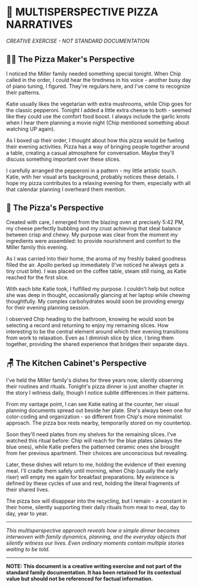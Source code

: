 # 🍕 MULTISPERSPECTIVE PIZZA NARRATIVES
*CREATIVE EXERCISE - NOT STANDARD DOCUMENTATION*

## 👨‍🍳 The Pizza Maker's Perspective

I noticed the Miller family needed something special tonight. When Chip called in the order, I could hear the tiredness in his voice - another busy day of piano tuning, I figured. They're regulars here, and I've come to recognize their patterns.

Katie usually likes the vegetarian with extra mushrooms, while Chip goes for the classic pepperoni. Tonight I added a little extra cheese to both - seemed like they could use the comfort food boost. I always include the garlic knots when I hear them planning a movie night (Chip mentioned something about watching UP again).

As I boxed up their order, I thought about how this pizza would be fueling their evening activities. Pizza has a way of bringing people together around a table, creating a casual atmosphere for conversation. Maybe they'll discuss something important over these slices.

I carefully arranged the pepperoni in a pattern - my little artistic touch. Katie, with her visual arts background, probably notices these details. I hope my pizza contributes to a relaxing evening for them, especially with all that calendar planning I overheard them mention.

## 🧀 The Pizza's Perspective

Created with care, I emerged from the blazing oven at precisely 5:42 PM, my cheese perfectly bubbling and my crust achieving that ideal balance between crisp and chewy. My purpose was clear from the moment my ingredients were assembled: to provide nourishment and comfort to the Miller family this evening.

As I was carried into their home, the aroma of my freshly baked goodness filled the air. Apollo perked up immediately (I've noticed he always gets a tiny crust bite). I was placed on the coffee table, steam still rising, as Katie reached for the first slice.

With each bite Katie took, I fulfilled my purpose. I couldn't help but notice she was deep in thought, occasionally glancing at her laptop while chewing thoughtfully. My complex carbohydrates would soon be providing energy for their evening planning session.

I observed Chip heading to the bathroom, knowing he would soon be selecting a record and returning to enjoy my remaining slices. How interesting to be the central element around which their evening transitions from work to relaxation. Even as I diminish slice by slice, I bring them together, providing the shared experience that bridges their separate days.

## 🪑 The Kitchen Cabinet's Perspective

I've held the Miller family's dishes for three years now, silently observing their routines and rituals. Tonight's pizza dinner is just another chapter in the story I witness daily, though I notice subtle differences in their patterns.

From my vantage point, I can see Katie eating at the counter, her visual planning documents spread out beside her plate. She's always been one for color-coding and organization - so different from Chip's more minimalist approach. The pizza box rests nearby, temporarily stored on my countertop.

Soon they'll need plates from my shelves for the remaining slices. I've watched this ritual before: Chip will reach for the blue plates (always the blue ones), while Katie prefers the patterned ceramic ones she brought from her previous apartment. Their choices are unconscious but revealing.

Later, these dishes will return to me, holding the evidence of their evening meal. I'll cradle them safely until morning, when Chip (usually the early riser) will empty me again for breakfast preparations. My existence is defined by these cycles of use and rest, holding the literal fragments of their shared lives.

The pizza box will disappear into the recycling, but I remain - a constant in their home, silently supporting their daily rituals from meal to meal, day to day, year to year.

---

*This multisperspective approach reveals how a simple dinner becomes interwoven with family dynamics, planning, and the everyday objects that silently witness our lives. Even ordinary moments contain multiple stories waiting to be told.*

---

**NOTE: This document is a creative writing exercise and not part of the standard family documentation. It has been retained for its contextual value but should not be referenced for factual information.** 